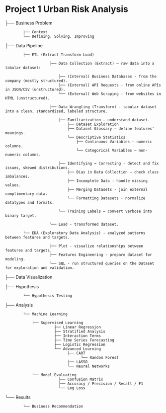 # Project 1 **Urban Risk Analysis**


├── Business Problem

            ├── Context
            └── Defining, Solving, Improving

├── Data Pipeline

            ├── ETL (Extract Transform Load)

                        ├── Data Collection (Extract) — raw data into a tabular dataset:

                            ├── (Internal) Business Databases - from the company (mostly structured).
                            ├── (External) API Requests - from online APIs in JSON/CSV (unstructured).
                            └── (External) Web Scraping - from websites in HTML (unstructured).

                        ├── Data Wrangling (Transform) - tabular dataset into a clean, standardized, labeled structure.

                            ├── Familiarization — understand dataset.
                                ├── Dataset Exploration
                                ├── Dataset Glossary — define features' meanings.
                                └── Descriptive Statistics
                                    ├── Continuous Variables — numeric columns.
                                    └── Categorical Variables — non-numeric columns.

                            ├── Identifying → Correcting - detect and fix issues, skewed distributions.
                                ├── Bias in Data Collection — check class imbalances.
                                ├── Incomplete Data - handle missing values.
                                ├── Merging Datasets - join external complimentary data.
                                └── Formatting Datasets - normalize datatypes and formats.
                            
                            └── Training Labels — convert verbose into binary target.

                        └── Load - transformed dataset.

            └── EDA (Exploratory Data Analysis) - analyzed patterns between features and targets.

                        ├── Plot - visualize relationships between features and targets.
                        ├── Features Engineering - prepare dataset for modeling.
                        └── SQL - run structured queries on the Dataset for exploration and validation.

├── Data Visualization

├── Hypothesis
      
            └── Hypothesis Testing
  
├── Analysis
            
            └── Machine Learning

                ├── Supervised Learning            
                          ├── Linear Regression
                          ├── Stratified Analysis
                          ├── Interaction Terms
                          ├── Time Series Forecasting
                          ├── Logistic Regression
                          └── Advanced Learning
                                ├── CART
                                      └── Random Forest
                                ├── LASSO
                                └── Neural Networks

                └── Model Evaluating
                            ├── Confusion Matrix
                            ├── Accuracy / Precision / Recall / F1
                            └── Log Loss

└── Results

            └── Business Recommendation
